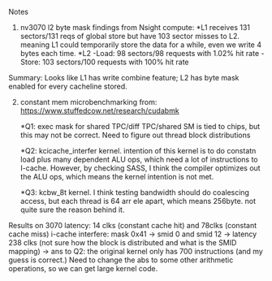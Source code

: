 Notes
1. nv3070 l2 byte mask findings from Nsight compute:
  *L1 receives 131 sectors/131 reqs of global store but have 103 sector misses to L2. meaning L1 could temporarily store the data for a while, even we write 4 bytes each time.
  *L2
     -Load: 98 sectors/98 requests with 1.02% hit rate
     -Store: 103 sectors/100 requests with 100% hit rate

Summary: Looks like L1 has write combine feature; L2 has byte mask enabled for every cacheline stored.

2. constant mem microbenchmarking from: https://www.stuffedcow.net/research/cudabmk

   *Q1: exec mask for shared TPC/diff TPC/shared SM  is tied to chips, but this may not be correct. Need to figure out thread block distributions

   *Q2: kcicache_interfer kernel. intention of this kernel is to do constatn load plus many dependent ALU ops, which need a lot of instructions to I-cache. However, by checking SASS, I think the compiler optimizes out the ALU ops, which means the kernel intention is not met.

   *Q3: kcbw_8t kernel. I think testing bandwidth should do coalescing access, but each thread is 64 arr ele apart, which means 256byte. not quite sure the reason behind it.

Results on 3070
   latency: 14 clks (constant cache hit) and 78clks (constant cache miss)
   i-cache interfere:  mask 0x41 -> smid 0 and smid 12 -> latency 238 clks  (not sure how the block is distributed and what is the SMID mapping) 
               -> ans to Q2: the original kernel only has 700 instructions (and my guess is correct.) Need to change the abs to some other arithmetic operations, so we can get large kernel code. 

